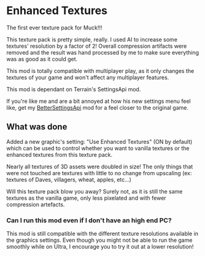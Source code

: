 # Enhanced Textures

The first ever texture pack for Muck!!!

This texture pack is pretty simple, really. I used AI to increase some textures' resolution by a factor of 2! 
Overall compression artifacts were removed and the result was hand processed by me to make sure everything was as good as it could get.

This mod is totally compatible with multiplayer play, as it only changes the textures of your game and won't affect any multiplayer features.

This mod is dependant on Terrain's SettingsApi mod. 

If you're like me and are a bit annoyed at how his new settings menu feel like, get my [BetterSettingsApi](https://muck.thunderstore.io/package/MrBoxxy/BetterSettingsApi/ "Thunderstore") mod for a feel closer to the original game.

## What was done

Added a new graphic's setting: "Use Enhanced Textures" (ON by default) which can be used to control whether you want to vanilla textures or the enhanced textures from this texture pack.

Nearly all textures of 3D assets were doubled in size! The only things that were not touched are textures with little to no change from upscaling (ex: textures of Daves, villagers, wheat, apples, etc...)

Will this texture pack blow you away? Surely not, as it is still the same textures as the vanilla game, only less pixelated and with fewer compression artefacts.

### Can I run this mod even if I don't have an high end PC?
This mod is still compatible with the different texture resolutions available in the graphics settings. Even though you might not be able to run the game smoothly while on Ultra, I encourage you to try it out at a lower resolution!